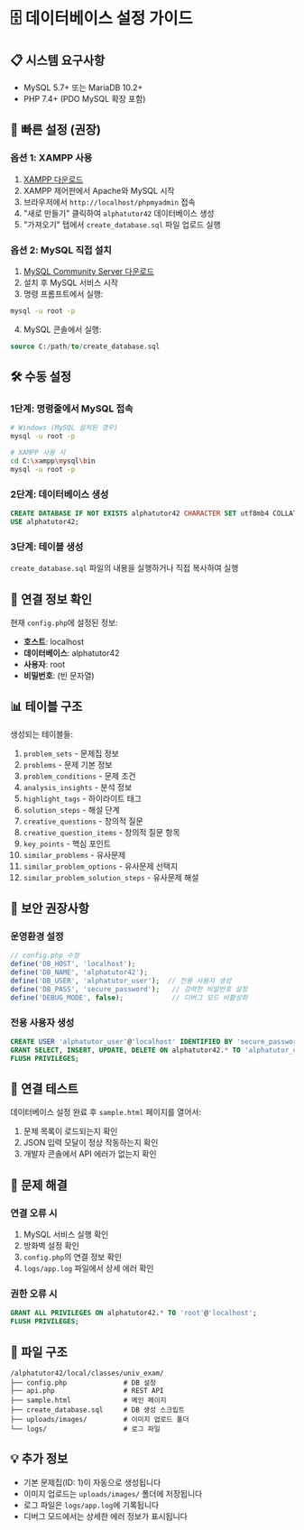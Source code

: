 # 🗄️ 데이터베이스 설정 가이드

## 📋 시스템 요구사항
- MySQL 5.7+ 또는 MariaDB 10.2+
- PHP 7.4+ (PDO MySQL 확장 포함)

## 🚀 빠른 설정 (권장)

### 옵션 1: XAMPP 사용
1. [XAMPP 다운로드](https://www.apachefriends.org/download.html)
2. XAMPP 제어판에서 Apache와 MySQL 시작
3. 브라우저에서 `http://localhost/phpmyadmin` 접속
4. "새로 만들기" 클릭하여 `alphatutor42` 데이터베이스 생성
5. "가져오기" 탭에서 `create_database.sql` 파일 업로드 실행

### 옵션 2: MySQL 직접 설치
1. [MySQL Community Server 다운로드](https://dev.mysql.com/downloads/mysql/)
2. 설치 후 MySQL 서비스 시작
3. 명령 프롬프트에서 실행:
```bash
mysql -u root -p
```
4. MySQL 콘솔에서 실행:
```sql
source C:/path/to/create_database.sql
```

## 🛠️ 수동 설정

### 1단계: 명령줄에서 MySQL 접속
```bash
# Windows (MySQL 설치된 경우)
mysql -u root -p

# XAMPP 사용 시
cd C:\xampp\mysql\bin
mysql -u root -p
```

### 2단계: 데이터베이스 생성
```sql
CREATE DATABASE IF NOT EXISTS alphatutor42 CHARACTER SET utf8mb4 COLLATE utf8mb4_unicode_ci;
USE alphatutor42;
```

### 3단계: 테이블 생성
`create_database.sql` 파일의 내용을 실행하거나 직접 복사하여 실행

## 🔧 연결 정보 확인

현재 `config.php`에 설정된 정보:
- **호스트**: localhost
- **데이터베이스**: alphatutor42
- **사용자**: root
- **비밀번호**: (빈 문자열)

## 📊 테이블 구조

생성되는 테이블들:
1. `problem_sets` - 문제집 정보
2. `problems` - 문제 기본 정보
3. `problem_conditions` - 문제 조건
4. `analysis_insights` - 분석 정보
5. `highlight_tags` - 하이라이트 태그
6. `solution_steps` - 해설 단계
7. `creative_questions` - 창의적 질문
8. `creative_question_items` - 창의적 질문 항목
9. `key_points` - 핵심 포인트
10. `similar_problems` - 유사문제
11. `similar_problem_options` - 유사문제 선택지
12. `similar_problem_solution_steps` - 유사문제 해설

## 🔐 보안 권장사항

### 운영환경 설정
```php
// config.php 수정
define('DB_HOST', 'localhost');
define('DB_NAME', 'alphatutor42');
define('DB_USER', 'alphatutor_user');  // 전용 사용자 생성
define('DB_PASS', 'secure_password');   // 강력한 비밀번호 설정
define('DEBUG_MODE', false);            // 디버그 모드 비활성화
```

### 전용 사용자 생성
```sql
CREATE USER 'alphatutor_user'@'localhost' IDENTIFIED BY 'secure_password';
GRANT SELECT, INSERT, UPDATE, DELETE ON alphatutor42.* TO 'alphatutor_user'@'localhost';
FLUSH PRIVILEGES;
```

## 🧪 연결 테스트

데이터베이스 설정 완료 후 `sample.html` 페이지를 열어서:
1. 문제 목록이 로드되는지 확인
2. JSON 입력 모달이 정상 작동하는지 확인
3. 개발자 콘솔에서 API 에러가 없는지 확인

## 🐛 문제 해결

### 연결 오류 시
1. MySQL 서비스 실행 확인
2. 방화벽 설정 확인
3. `config.php`의 연결 정보 확인
4. `logs/app.log` 파일에서 상세 에러 확인

### 권한 오류 시
```sql
GRANT ALL PRIVILEGES ON alphatutor42.* TO 'root'@'localhost';
FLUSH PRIVILEGES;
```

## 📁 파일 구조
```
/alphatutor42/local/classes/univ_exam/
├── config.php              # DB 설정
├── api.php                 # REST API
├── sample.html             # 메인 페이지
├── create_database.sql     # DB 생성 스크립트
├── uploads/images/         # 이미지 업로드 폴더
└── logs/                   # 로그 파일
```

## 💡 추가 정보

- 기본 문제집(ID: 1)이 자동으로 생성됩니다
- 이미지 업로드는 `uploads/images/` 폴더에 저장됩니다
- 로그 파일은 `logs/app.log`에 기록됩니다
- 디버그 모드에서는 상세한 에러 정보가 표시됩니다 